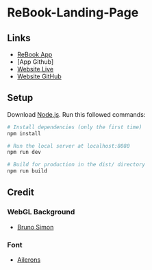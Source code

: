# ReBook-Landing-Page
    

## Links
- [ReBook App]()
- [App Github]
- [Website Live](https://read-book-rosy.vercel.app)
- [Website GitHub](https://github.com/BisRyy/ReBook-Landing-Page)

## Setup

Download [Node.js](https://nodejs.org/en/download/).
Run this followed commands:

``` bash
# Install dependencies (only the first time)
npm install

# Run the local server at localhost:8080
npm run dev

# Build for production in the dist/ directory
npm run build
```
## Credit

### WebGL Background
- [Bruno Simon](brunosimon/experiment-holographic-terrain)

### Font
- [Ailerons](https://befonts.com/ailerons-typeface.html)
